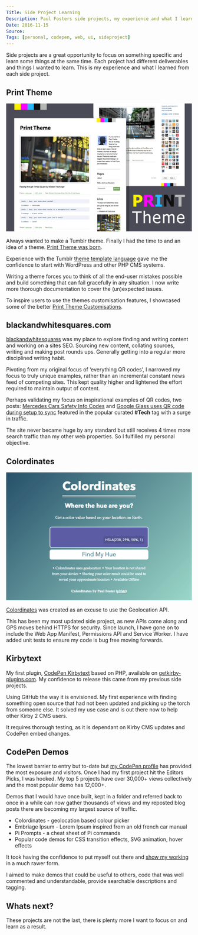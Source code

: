 ```yaml
---
Title: Side Project Learning
Description: Paul Fosters side projects, my experience and what I learned from each project-
Date: 2016-11-15
Source: 
Tags: [personal, codepen, web, ui, sideproject]
---
```

Side projects are a great opportunity to focus on something specific and learn some things at the same time. Each project had different deliverables and things I wanted to learn. This is my experience and what I learned from each side project.

## Print Theme

![Print Theme for Tumblr](/assets/images/printtheme.png)

Always wanted to make a Tumblr theme. Finally I had the time to and an idea of a theme. [Print Theme was born](/work/print-theme/).

Experience with the Tumblr [theme template language](https://www.tumblr.com/docs/en/custom_themes) gave me the confidence to start with WordPress and other PHP CMS systems.

Writing a theme forces you to think of all the end-user mistakes possible and build something that can fail gracefully in any situation. I now write more thorough documentation to cover the (un)expected issues.

To inspire users to use the themes customisation features, I showcased some of the better [Print Theme Customisations](https://paulfosterdesign.wordpress.com/2012/10/10/printtheme-cusomisations/). 

## blackandwhitesquares.com

[blackandwhitesquares](/work/blackandwhitesquares/) was my place to explore finding and writing content and working on a sites SEO. Sourcing new content, collating sources, writing and making post rounds ups. Generally getting into a regular more disciplined writing habit.

Pivoting from my original focus of ‘everything QR codes’, I narrowed my focus to truly unique examples, rather than an incremental constant news feed of competing sites. This kept quality higher and lightened the effort required to maintain output of content.

Perhaps validating my focus on inspirational examples of QR codes, two posts: [Mercedes Cars Safety Info Codes](http://blackandwhitesquares.com/post/51480047565/all-new-mercedes-cars-will-feature-safety-info-and) and [Google Glass uses QR code during setup to sync](http://blackandwhitesquares.com/post/50344093171/google-glass-qrcode) featured in the popular curated **#Tech** tag with a surge in traffic.

The site never became huge by any standard but still receives 4 times more search traffic than my other web properties. So I fulfilled my personal objective.

## Colordinates

![Colordinates App](/assets/images/colordinates.png)

[Colordinates](/blog/colordinates/) was created as an excuse to use the Geolocation API. 

This has been my most updated side project, as new APIs come along and GPS moves behind HTTPS for security. Since launch, I have gone on to include the Web App Manifest, Permissions API and Service Worker. I have added unit tests to ensure my code is bug free moving forwards. 

## Kirbytext

My first plugin, [CodePen Kirbytext](/blog/kirbytag-codepen/) based on PHP, available on [getkirby-plugins.com](http://getkirby-plugins.com). My confidence to release this came from my previous side projects.

Using GitHub the way it is envisioned. My first experience with finding something open source that had not been updated and picking up the torch from someone else. It solved my use case and is out there now to help other Kirby 2 CMS users.

It requires thorough testing, as it is dependant on Kirby CMS updates and CodePen embed changes.

## CodePen Demos

The lowest barrier to entry but to-date but [my CodePen profile](https://codepen.io/plfstr) has provided the most exposure and visitors. Once I had my first project hit the Editors Picks, I was hooked. My top 5 projects have over 30,000+ views collectively and the most popular demo has 12,000+.

Demos that I would have once built, kept in a folder and referred back to once in a while can now gather thousands of views and my reposted blog posts there are becoming my largest source of traffic. 

* Colordinates - geolocation based colour picker
* Embriage Ipsum - Lorem Ipsum inspired from an old french car manual
* Pi Prompts - a cheat sheet of Pi commands
* Popular code demos for CSS transition effects, SVG animation, hover effects

It took having the confidence to put myself out there and [show my working](/blog/show-your-working/) in a much rawer form. 

I aimed to make demos that could be useful to others, code that was well commented and understandable, provide searchable descriptions and tagging. 

## Whats next?

These projects are not the last, there is plenty more I want to focus on and learn as a result.